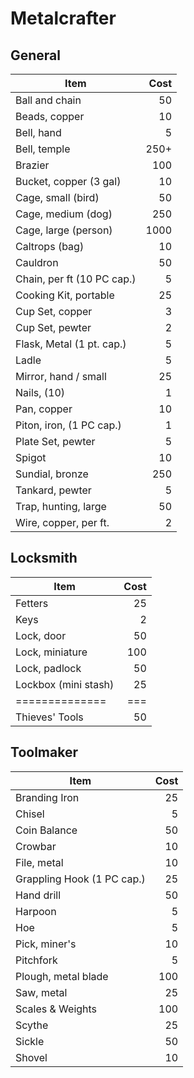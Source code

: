 # Metalcrafter

## General

| Item                       | Cost |
| -------------------------- | ---: |
| Ball and chain             |   50 |
| Beads, copper              |   10 |
| Bell, hand                 |    5 |
| Bell, temple               | 250+ |
| Brazier                    |  100 |
| Bucket, copper (3 gal)     |   10 |
| Cage, small (bird)         |   50 |
| Cage, medium (dog)         |  250 |
| Cage, large (person)       | 1000 |
| Caltrops (bag)             |   10 |
| Cauldron                   |   50 |
| Chain, per ft (10 PC cap.) |    5 |
| Cooking Kit, portable      |   25 |
| Cup Set, copper            |    3 |
| Cup Set, pewter            |    2 |
| Flask, Metal (1 pt. cap.)  |    5 |
| Ladle                      |    5 |
| Mirror, hand / small       |   25 |
| Nails, (10)                |    1 |
| Pan, copper                |   10 |
| Piton, iron, (1 PC cap.)   |    1 |
| Plate Set, pewter          |    5 |
| Spigot                     |   10 |
| Sundial, bronze            |  250 |
| Tankard, pewter            |    5 |
| Trap, hunting, large       |   50 |
| Wire, copper, per ft.      |    2 |

## Locksmith

| Item                 | Cost |
| -------------------- | ---: |
| Fetters              |   25 |
| Keys                 |    2 |
| Lock, door           |   50 |
| Lock, miniature      |  100 |
| Lock, padlock        |   50 |
| Lockbox (mini stash) |   25 |
| ==============       |  === |
| Thieves' Tools       |   50 |

## Toolmaker

| Item                       | Cost |
| -------------------------- | ---: |
| Branding Iron              |   25 |
| Chisel                     |    5 |
| Coin Balance               |   50 |
| Crowbar                    |   10 |
| File, metal                |   10 |
| Grappling Hook (1 PC cap.) |   25 |
| Hand drill                 |   50 |
| Harpoon                    |    5 |
| Hoe                        |    5 |
| Pick, miner's              |   10 |
| Pitchfork                  |    5 |
| Plough, metal blade        |  100 |
| Saw, metal                 |   25 |
| Scales & Weights           |  100 |
| Scythe                     |   25 |
| Sickle                     |   50 |
| Shovel                     |   10 |
